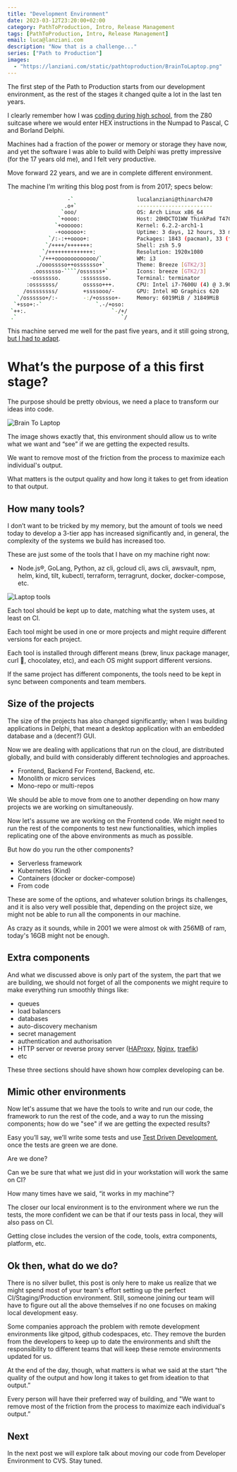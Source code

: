 ```yaml
---
title: "Development Environment"
date: 2023-03-12T23:20:00+02:00
category: PathToProduction, Intro, Release Management
tags: [PathToProduction, Intro, Release Management]
email: luca@lanziani.com
description: "Now that is a challenge..."
series: ["Path to Production"]
images:
  - "https://lanziani.com/static/pathtoproduction/BrainToLaptop.png"
---
```


The first step of the Path to Production starts from our development environment, as the rest of the stages it changed quite a lot in the last ten years.

I clearly remember how I was [coding during high school](https://lanziani.com/posts/2022/11/coding-during-high-school/), from the Z80 suitcase where we would enter HEX instructions in the Numpad to Pascal, C and Borland Delphi.

Machines had a fraction of the power or memory or storage they have now, and yet the software I was able to build with Delphi was pretty impressive (for the 17 years old me), and I felt very productive.

<!--more-->

Move forward 22 years, and we are in complete different environment.

The machine I’m writing this blog post from is from 2017; specs below:

```bash
                   -`                    lucalanziani@thinarch470 
                  .o+`                   ------------------------ 
                 `ooo/                   OS: Arch Linux x86_64 
                `+oooo:                  Host: 20HDCTO1WW ThinkPad T470 
               `+oooooo:                 Kernel: 6.2.2-arch1-1 
               -+oooooo+:                Uptime: 3 days, 12 hours, 33 mins 
             `/:-:++oooo+:               Packages: 1843 (pacman), 33 (flatpak) 
            `/++++/+++++++:              Shell: zsh 5.9 
           `/++++++++++++++:             Resolution: 1920x1080 
          `/+++ooooooooooooo/`           WM: i3 
         ./ooosssso++osssssso+`          Theme: Breeze [GTK2/3] 
        .oossssso-````/ossssss+`         Icons: breeze [GTK2/3] 
       -osssssso.      :ssssssso.        Terminal: terminator 
      :osssssss/        osssso+++.       CPU: Intel i7-7600U (4) @ 3.900GHz 
     /ossssssss/        +ssssooo/-       GPU: Intel HD Graphics 620 
   `/ossssso+/:-        -:/+osssso+-     Memory: 6019MiB / 31849MiB 
  `+sso+:-`                 `.-/+oso:
 `++:.                           `-/+/                           
 .`                                 `/
```

 

This machine served me well for the past five years, and it still going strong, [but I had to adapt](https://lanziani.com/posts/2022/03/local-remote-workstation-setup/).

# What’s the purpose of a this first stage?

The purpose should be pretty obvious, we need a place to transform our ideas into code.

![Brain To Laptop](/static/pathtoproduction/BrainToLaptop.png)

The image shows exactly that, this environment should allow us to write what we want and “see” if we are getting the expected results.

We want to remove most of the friction from the process to maximize each individual's output.

What matters is the output quality and how long it takes to get from ideation to that output.

## How many tools?

I don’t want to be tricked by my memory, but the amount of tools we need today to develop a 3-tier app has increased significantly and, in general, the complexity of the systems we build has increased too.

These are just some of the tools that I have on my machine right now:

- Node.js®, GoLang, Python, az cli, gcloud cli, aws cli, awsvault, npm, helm, kind, tilt, kubectl, terraform, terragrunt, docker, docker-compose, etc.

![Laptop tools](/static/pathtoproduction/LaptopTools.png)

Each tool should be kept up to date, matching what the system uses, at least on CI.

Each tool might be used in one or more projects and might require different versions for each project.

Each tool is installed through different means (brew, linux package manager, curl 🙈, chocolatey, etc), and each OS might support different versions.

If the same project has different components, the tools need to be kept in sync between components and team members.

## Size of the projects

The size of the projects has also changed significantly; when I was building applications in Delphi, that meant a desktop application with an embedded database and a (decent?) GUI.

Now we are dealing with applications that run on the cloud, are distributed globally, and build with considerably different technologies and approaches.

- Frontend, Backend For Frontend, Backend, etc.
- Monolith or micro services
- Mono-repo or multi-repos

We should be able to move from one to another depending on how many projects we are working on simultaneously.

Now let's assume we are working on the Frontend code. We might need to run the rest of the components to test new functionalities, which implies replicating one of the above environments as much as possible.

But how do you run the other components?

- Serverless framework
- Kubernetes (Kind)
- Containers (docker or docker-compose)
- From code

These are some of the options, and whatever solution brings its challenges, and it is also very well possible that, depending on the project size, we might not be able to run all the components in our machine.

As crazy as it sounds, while in 2001 we were almost ok with 256MB of ram, today's 16GB might not be enough.

## Extra components

And what we discussed above is only part of the system, the part that we are building, we should not forget of all the components we might require to make everything run smoothly things like:

- queues
- load balancers
- databases
- auto-discovery mechanism
- secret management
- authentication and authorisation
- HTTP server or reverse proxy server ([HAProxy](https://www.haproxy.org/), [Nginx](https://nginx.org/en/), [traefik](https://traefik.io/))
- etc

These three sections should have shown how complex developing can be.

## Mimic other environments

Now let's assume that we have the tools to write and run our code, the framework to run the rest of the code, and a way to run the missing components; how do we "see" if we are getting the expected results?

Easy you’ll say, we’ll write some tests and use [Test Driven Development](https://en.wikipedia.org/wiki/Test-driven_development), once the tests are green we are done.

Are we done?

Can we be sure that what we just did in your workstation will work the same on CI?

How many times have we said, “it works in my machine”?

The closer our local environment is to the environment where we run the tests, the more confident we can be that if our tests pass in local, they will also pass on CI.

Getting close includes the version of the code, tools, extra components, platform, etc.

## Ok then, what do we do?

There is no silver bullet, this post is only here to make us realize that we might spend most of your team's effort setting up the perfect CI/Staging/Production environment. Still, someone joining our team will have to figure out all the above themselves if no one focuses on making local development easy.

Some companies approach the problem with remote development environments like gitpod, github codespaces, etc.
They remove the burden from the developers to keep up to date the environments and shift the responsibility to different teams that will keep these remote environments updated for us.

At the end of the day, though, what matters is what we said at the start “the quality of the output and how long it takes to get from ideation to that output.”

Every person will have their preferred way of building, and "We want to remove most of the friction from the process to maximize each individual's output.”

## Next

In the next post we will explore talk about moving our code from Developer Environment to CVS. Stay tuned.